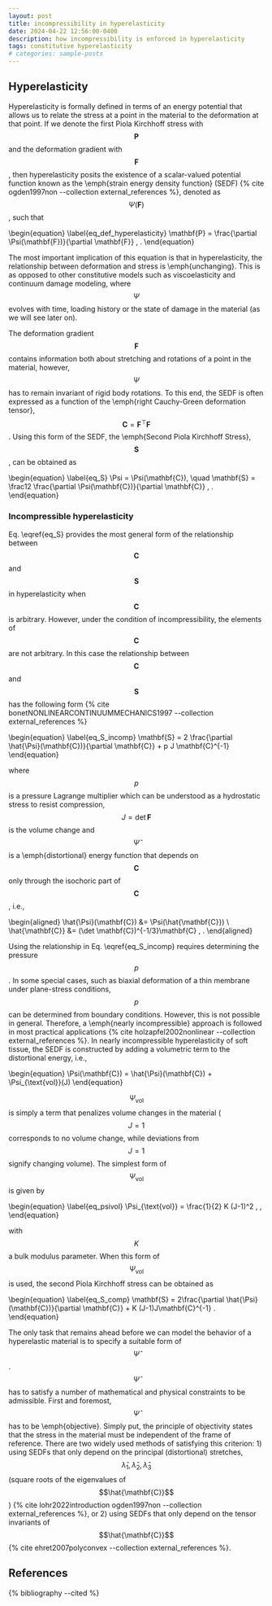 ```yaml
---
layout: post
title: incompressibility in hyperelasticity
date: 2024-04-22 12:56:00-0400
description: how incompressibility is enforced in hyperelasticity
tags: constitutive hyperelasticity
# categories: sample-posts
---
```

## Hyperelasticity
Hyperelasticity is formally defined in terms of an energy potential that allows us to relate the stress at a point in the material to the deformation at that point. If we denote the first Piola Kirchhoff stress with $$\mathbf{P}$$ and the deformation gradient with $$\mathbf{F}$$, then hyperelasticity posits the existence of a scalar-valued potential function known as the \emph{strain energy density function} (SEDF) {% cite ogden1997non --collection external_references %}, denoted as $$\Psi(\mathbf{F})$$, such that

\begin{equation}
    \label{eq_def_hyperelasticity}
    \mathbf{P} = \frac{\partial \Psi(\mathbf{F})}{\partial \mathbf{F}} \, .
\end{equation}

The most important implication of this equation is that in hyperelasticity, the relationship between deformation and stress is \emph{unchanging}. This is as opposed to other constitutive models such as viscoelasticity and continuum damage modeling, where $$\Psi$$ evolves with time, loading history or the state of damage in the material (as we will see later on).

The deformation gradient $$\mathbf{F}$$ contains information both about stretching and rotations of a point in the material, however, $$\Psi$$ has to remain invariant of rigid body rotations. To this end, the SEDF is often expressed as a function of the \emph{right Cauchy-Green deformation tensor}, $$\mathbf{C} = \mathbf{F}^\top \mathbf{F}$$. Using this form of the SEDF, the \emph{Second Piola Kirchhoff Stress}, $$\mathbf{S}$$, can be obtained as

\begin{equation}
    \label{eq_S}
    \Psi = \Psi(\mathbf{C}), \quad \mathbf{S} = \frac12 \frac{\partial \Psi(\mathbf{C})}{\partial \mathbf{C}} \, .
\end{equation}


### Incompressible hyperelasticity
Eq. \eqref{eq_S} provides the most general form of the relationship between $$\mathbf{C}$$ and $$\mathbf{S}$$ in hyperelasticity when $$\mathbf{C}$$ is arbitrary. However, under the condition of incompressibility, the elements of $$\mathbf{C}$$ are not arbitrary. In this case the relationship between $$\mathbf{C}$$ and $$\mathbf{S}$$ has the following form {% cite bonetNONLINEARCONTINUUMMECHANICS1997 --collection external_references %}

\begin{equation}
    \label{eq_S_incomp}
    \mathbf{S} = 2 \frac{\partial \hat{\Psi}(\mathbf{C})}{\partial \mathbf{C}} + p J \mathbf{C}^{-1}
\end{equation}

where $$p$$ is a pressure Lagrange multiplier which can be understood as a hydrostatic stress to resist compression, $$J=\det \mathbf{F}$$ is the volume change and $$\hat{\Psi}$$ is a \emph{distortional} energy function that depends on $$\mathbf{C}$$ only through the isochoric part of $$\mathbf{C}$$, i.e.,

\begin{aligned}
    \hat{\Psi}(\mathbf{C}) &= \Psi(\hat{\mathbf{C}}) \\
    \hat{\mathbf{C}} &= (\det \mathbf{C})^{-1/3}\mathbf{C} \, .
\end{aligned}

Using the relationship in Eq. \eqref{eq_S_incomp} requires determining the pressure $$p$$. In some special cases, such as biaxial deformation of a thin membrane under plane-stress conditions, $$p$$ can be determined from boundary conditions. However, this is not possible in general. Therefore, a \emph{nearly incompressible} approach is followed in most practical applications {% cite holzapfel2002nonlinear --collection external_references %}. In nearly incompressible hyperelasticity of soft tissue, the SEDF is constructed by adding a volumetric term to the distortional energy, i.e.,

\begin{equation}
    \Psi(\mathbf{C}) = \hat{\Psi}(\mathbf{C}) + \Psi_{\text{vol}}(J)
\end{equation}

$$\Psi_{\text{vol}}$$ is simply a term that penalizes volume changes in the material ($$J=1$$ corresponds to no volume change, while deviations from $$J=1$$ signify changing volume). The simplest form of $$\Psi_{\text{vol}}$$ is given by

\begin{equation}
    \label{eq_psivol}
    \Psi_{\text{vol}} = \frac{1}{2} K (J-1)^2 \, ,
\end{equation}

with $$K$$ a bulk modulus parameter. When this form of $$\Psi_{\text{vol}}$$ is used, the second Piola Kirchhoff stress can be obtained as

\begin{equation}
    \label{eq_S_comp}
    \mathbf{S} = 2\frac{\partial \hat{\Psi}(\mathbf{C})}{\partial \mathbf{C}} + K (J-1)J\mathbf{C}^{-1} .
\end{equation}

The only task that remains ahead before we can model the behavior of a hyperelastic material is to specify a suitable form of $$\hat{\Psi}$$. $$\hat{\Psi}$$ has to satisfy a number of mathematical and physical constraints to be admissible. First and foremost, $$\hat{\Psi}$$ has to be \emph{objective}. Simply put, the principle of objectivity states that the stress in the material must be independent of the frame of reference. There are two widely used methods of satisfying this criterion: 1) using SEDFs that only depend on the principal (distortional) stretches, $$\hat{\lambda}_1, \hat{\lambda}_2, \hat{\lambda}_3$$ (square roots of the eigenvalues of $$\hat{\mathbf{C}}$$) {% cite lohr2022introduction ogden1997non --collection external_references %}, or 2) using SEDFs that only depend on the tensor invariants of $$\hat{\mathbf{C}}$$ {% cite ehret2007polyconvex --collection external_references %}. 


## References
{% bibliography --cited %}
